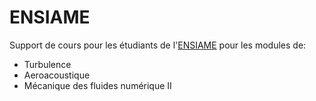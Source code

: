 ENSIAME
=======

Support de cours pour les étudiants de l'[ENSIAME](http://www.univ-valenciennes.fr/ensiame/page-daccueil-ensiame) pour les modules de:
* Turbulence
* Aeroacoustique
* Mécanique des fluides numérique II
